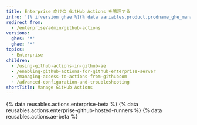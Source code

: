 ```yaml
---
title: Enterprise 向けの GitHub Actions を管理する
intro: '{% ifversion ghae %}{% data variables.product.prodname_ghe_managed %}{% else %}{% data variables.product.prodname_ghe_server %}{% endif %} で {% data variables.product.prodname_actions %} を有効にし、{% data variables.product.prodname_actions %} のポリシーと設定を管理します。'
redirect_from:
  - /enterprise/admin/github-actions
versions:
  ghes: '*'
  ghae: '*'
topics:
  - Enterprise
children:
  - /using-github-actions-in-github-ae
  - /enabling-github-actions-for-github-enterprise-server
  - /managing-access-to-actions-from-githubcom
  - /advanced-configuration-and-troubleshooting
shortTitle: Manage GitHub Actions
---
```


{% data reusables.actions.enterprise-beta %}
{% data reusables.actions.enterprise-github-hosted-runners %}
{% data reusables.actions.ae-beta %}
